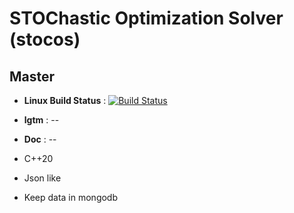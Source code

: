 # STOChastic Optimization Solver (stocos)

## Master 
- **Linux Build Status** : [![Build Status](https://travis-ci.org/Jxtopher/stocos.svg?branch=master)](https://travis-ci.org/Jxtopher/stocos)
- **lgtm** : --
- **Doc** : --


- C++20
- Json like
- Keep data in mongodb
